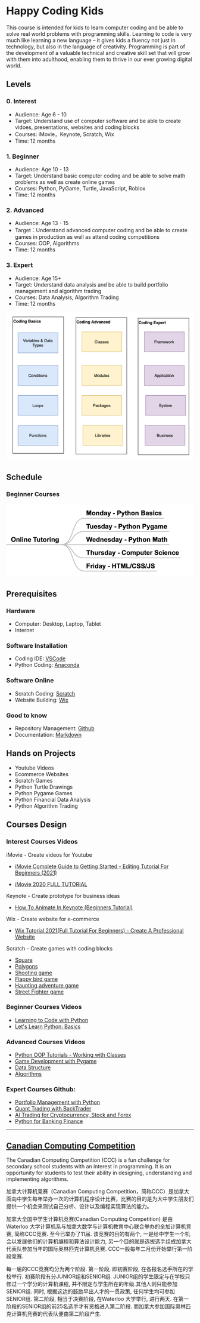 # Happy Coding Kids

This course is intended for kids to learn computer coding and be able to solve real world problems with programming skills. Learning to code is very much like learning a new language – it gives kids a fluency not just in technology, but also in the language of creativity. Programming is part of the development of a valuable technical and creative skill set that will grow with them into adulthood, enabling them to thrive in our ever growing digital world.

## Levels

### 0. Interest
* Audience: Age 6 - 10 
* Target: Understand use of computer software and be able to create vidoes, presentations, websites and coding blocks
* Courses: iMovie，Keynote, Scratch, Wix
* Time: 12 months
  
### 1. Beginner
* Audience: Age 10 - 13 
* Target: Understand basic computer coding and be able to solve math problems as well as create online games
* Courses: Python, PyGame, Turtle, JavaScript, Roblox
* Time: 12 months

### 2. Advanced
* Audience: Age 13 - 15 
* Target：Understand advanced computer coding and be able to create games in production as well as attend coding competitions
* Courses: OOP, Algorithms
* Time: 12 months
  
### 3. Expert
* Audience: Age 15+ 
* Target: Understand data analysis and be able to build portfolio management and algorithm trading
* Courses: Data Analysis, Algorithm Trading
* Time: 12 months

![picture 1](images/1a9949892fdfbd992e2845ea35d21c814f0deaeb4d37f6125f74bede9036bba1.png)  

## Schedule

### Beginner Courses
![picture 1](images/2ca509416c865aafa886734dcd509b41bb8f39e5ec79a8dd6ca932e7917c2a68.png)  

## Prerequisites

### Hardware 
* Computer: Desktop, Laptop, Tablet
* Internet

### Software Installation
* Coding IDE: [VSCode](https://code.visualstudio.com/download)
* Python Coding: [Anaconda](https://www.anaconda.com/download/#macos)

### Software Online 
* Scratch Coding: [Scratch](https://scratch.mit.edu/)
* Website Building: [Wix](https://www.wix.com) 

### Good to know
- Repository Management: [Github](https://www.youtube.com/watch?v=w3jLJU7DT5E)
- Documentation: [Markdown](https://www.youtube.com/watch?v=6A5EpqqDOdk&t=263s)


## Hands on Projects
- Youtube Videos
- Ecommerce Websites
- Scratch Games
- Python Turtle Drawings
- Python Pygame Games
- Python Financial Data Analysis
- Python Algorithm Trading

## Courses Design

### Interest Courses Videos

iMovie - Create videos for Youtube

* 	[iMovie Complete Guide to Getting Started - Editing Tutorial For Beginners (2021)](https://www.youtube.com/watch?v=eyNcc5EpXkM)

* 	[iMovie 2020 FULL TUTORIAL](https://www.youtube.com/watch?v=ljAWrpmEFoU)

Keynote - Create prototype for business ideas

* 	[How To Animate In Keynote (Beginners Tutorial)](https://www.youtube.com/watch?v=GTVFw3CzYUA)

Wix - Create website for e-commerce

* 	[Wix Tutorial 2021(Full Tutorial For Beginners) - Create A Professional Website](https://www.youtube.com/watch?v=nIKbN5pBSXo)

Scratch - Create games with coding blocks

* 	[Square](https://www.youtube.com/watch?v=EbBbWfvbMiU)
* 	[Polygons](https://www.youtube.com/watch?v=KFwgPVjMjak)
*  	[Shooting game](https://www.youtube.com/watch?v=QXru0rSV2ZQ&t=575s) 
* 	[Flappy bird game](https://www.youtube.com/watch?v=V11A1iqQ_V8&list=PLBm8I171dvlyKvrTADogMruDbZ-oZ8ZFm)
* 	[Haunting adventure game]() 
* 	[Street Fighter game]() 

### Beginner Courses Videos

* [Learning to Code with Python](https://www.youtube.com/playlist?list=PLsk-HSGFjnaGe7sS_4VpZoEtZF2VoWtoR)
* [Let's Learn Python: Basics](https://www.youtube.com/playlist?list=PL82YdDfxhWsDJTq5f0Ae7M7yGcA26wevJ)

### Advanced Courses Videos

* [Python OOP Tutorials - Working with Classes](https://www.youtube.com/playlist?list=PL-osiE80TeTsqhIuOqKhwlXsIBIdSeYtc)
* [Game Development with Pygame](https://www.youtube.com/playlist?list=PLsk-HSGFjnaH5yghzu7PcOzm9NhsW0Urw)
* [Data Structure](https://www.raspberrypi.org/learning/visualising-sorting-with-python/lessons/)
* [Algorithms](http://interactivepython.org )


### Expert Courses Github:
* [Portfolio Management with Python](https://github.com/data-octo/algorithmic-trading-python)
* [Quant Trading with BackTrader](https://github.com/data-octo/quant-learning)
* [AI Trading for Cryptocurrency, Stock and Forex](https://github.com/data-octo/AITrading)
* [Python for Banking Finance](https://github.com/data-octo/python-for-banking-finance)

---

## [Canadian Computing Competition](http://www.cemc.uwaterloo.ca/contests/computing/details.html)

The Canadian Computing Competition (CCC) is a fun challenge for secondary school students with an interest in programming. It is an opportunity for students to test their ability in designing, understanding and implementing algorithms.

加拿大计算机竞赛（Canadian Computing Competition，简称CCC）是加拿大面向中学生每年举办一次的计算机程序设计比赛，比赛的目的是为大中学生朋友们提供一个机会来测试自己分析、设计以及编程实现算法的能力。

加拿大全国中学生计算机竞赛(Canadian Computing Competition) 是由Waterloo 大学计算机系与加拿大数学与计算机教育中心联合举办的全加计算机竞赛, 简称CCC竞赛. 至今已举办了11届. 该竞赛的目的有两个, 一是给中学生一个机会以发展他们的计算机编程和算法设计能力, 另一个目的就是选拔选手组成加拿大代表队参加当年的国际奥林匹克计算机竞赛. CCC一般每年二月份开始举行第一阶段竞赛.

每一届的CCC竞赛均分为两个阶段. 第一阶段, 即初赛阶段, 在各报名选手所在的学校举行. 初赛阶段有分JUNIOR组和SENIOR组. JUNIOR组的学生限定与在学校只修过一个学分的计算机课程, 并不限定与学生所在的年级.其他人则只能参加SENIOR组. 同时, 根据这边的鼓励早出人才的一贯政策, 任何学生均可参加SENIOR组. 第二阶段, 相当于决赛阶段, 在Waterloo 大学举行, 进行两天. 在第一阶段的SENIOR组的前25名选手才有资格进入第二阶段. 而加拿大参加国际奥林匹克计算机竞赛的代表队便由第二阶段产生.

